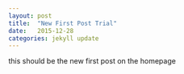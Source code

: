 ```yaml
---
layout: post
title:  "New First Post Trial"
date:   2015-12-28
categories: jekyll update
---
```


<p> this should be the new first post on the homepage </p>
